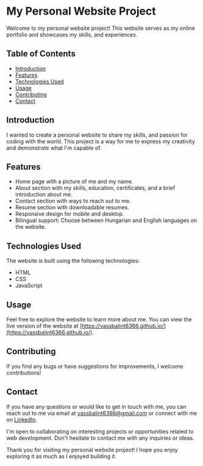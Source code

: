 # My Personal Website Project

Welcome to my personal website project! This website serves as my online portfolio and showcases my skills, and experiences.

## Table of Contents
- [Introduction](#introduction)
- [Features](#features)
- [Technologies Used](#technologies-used)
- [Usage](#usage)
- [Contributing](#contributing)
- [Contact](#contact)

## Introduction
I wanted to create a personal website to share my skills, and passion for coding with the world. This project is a way for me to express my creativity and demonstrate what I'm capable of.

## Features
- Home page with a picture of me and my name.
- About section with my skills, education, certificates, and a brief introduction about me.
- Contact section with ways to reach out to me.
- Resume section with downloadable resumes.
- Responsive design for mobile and desktop.
- Bilingual support: Choose between Hungarian and English languages on the website.

## Technologies Used
The website is built using the following technologies:
- HTML
- CSS
- JavaScript

## Usage
Feel free to explore the website to learn more about me. You can view the live version of the website at [https://vassbalint6366.github.io/](https://vassbalint6366.github.io/).

## Contributing
If you find any bugs or have suggestions for improvements, I welcome contributions!

## Contact
If you have any questions or would like to get in touch with me, you can reach out to me via email at vassbalint6366@gmail.com or connect with me on [LinkedIn](https://www.linkedin.com/in/b%C3%A1lint-vass-a0b6b6263).

I'm open to collaborating on interesting projects or opportunities related to web development. Don't hesitate to contact me with any inquiries or ideas.

Thank you for visiting my personal website project! I hope you enjoy exploring it as much as I enjoyed building it.

